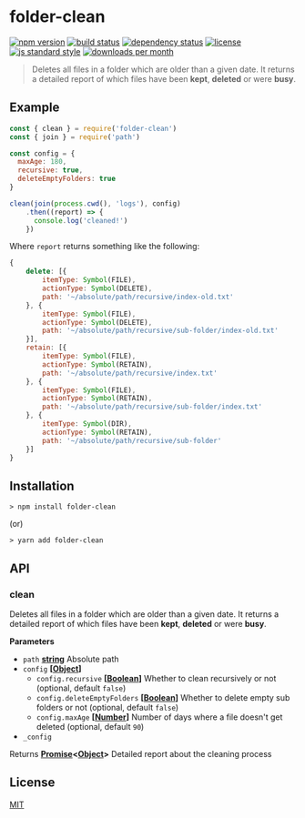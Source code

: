 # folder-clean

[![npm version][version-image]][version-url]
[![build status][travis-image]][travis-url]
[![dependency status][david-image]][david-url]
[![license][license-image]][license-url]
[![js standard style][standard-image]][standard-url]
[![downloads per month][downloads-image]][downloads-url]

> Deletes all files in a folder which are older than a given date. It returns a detailed report of which files have been **kept**, **deleted** or were **busy**.

## Example

```js
const { clean } = require('folder-clean')
const { join } = require('path')

const config = {
  maxAge: 180,
  recursive: true,
  deleteEmptyFolders: true
}

clean(join(process.cwd(), 'logs'), config)
	.then((report) => {
      console.log('cleaned!')
	})
```

Where `report` returns something like the following:

```js
{
    delete: [{
        itemType: Symbol(FILE),
        actionType: Symbol(DELETE),
        path: '~/absolute/path/recursive/index-old.txt'
    }, {
        itemType: Symbol(FILE),
        actionType: Symbol(DELETE),
        path: '~/absolute/path/recursive/sub-folder/index-old.txt'
    }],
    retain: [{
        itemType: Symbol(FILE),
        actionType: Symbol(RETAIN),
        path: '~/absolute/path/recursive/index.txt'
    }, {
        itemType: Symbol(FILE),
        actionType: Symbol(RETAIN),
        path: '~/absolute/path/recursive/sub-folder/index.txt'
    }, {
        itemType: Symbol(DIR),
        actionType: Symbol(RETAIN),
        path: '~/absolute/path/recursive/sub-folder'
    }]
}
```

## Installation

    > npm install folder-clean

(or)

    > yarn add folder-clean

## API

<!-- Generated by documentation.js. Update this documentation by updating the source code. -->

### clean

Deletes all files in a folder which are older than a given date. It returns
a detailed report of which files have been **kept**, **deleted**
or were **busy**.

**Parameters**

-   `path` **[string](https://developer.mozilla.org/en-US/docs/Web/JavaScript/Reference/Global_Objects/String)** Absolute path
-   `config` **\[[Object](https://developer.mozilla.org/en-US/docs/Web/JavaScript/Reference/Global_Objects/Object)]** 
    -   `config.recursive` **\[[Boolean](https://developer.mozilla.org/en-US/docs/Web/JavaScript/Reference/Global_Objects/Boolean)]** Whether to clean recursively or not (optional, default `false`)
    -   `config.deleteEmptyFolders` **\[[Boolean](https://developer.mozilla.org/en-US/docs/Web/JavaScript/Reference/Global_Objects/Boolean)]** Whether to delete empty sub folders or not (optional, default `false`)
    -   `config.maxAge` **\[[Number](https://developer.mozilla.org/en-US/docs/Web/JavaScript/Reference/Global_Objects/Number)]** Number of days where a file doesn't get deleted (optional, default `90`)
-   `_config`  

Returns **[Promise](https://developer.mozilla.org/en-US/docs/Web/JavaScript/Reference/Global_Objects/Promise)&lt;[Object](https://developer.mozilla.org/en-US/docs/Web/JavaScript/Reference/Global_Objects/Object)>** Detailed report about the cleaning process

## License

[MIT][license-url]

[travis-image]: https://img.shields.io/travis/queckezz/folder-clean.svg?style=flat-square

[travis-url]: https://travis-ci.org/queckezz/folder-clean

[version-image]: https://img.shields.io/npm/v/folder-clean.svg?style=flat-square

[version-url]: https://npmjs.org/package/folder-clean

[downloads-image]: https://img.shields.io/npm/dm/folder-clean.svg?style=flat-square

[downloads-url]: https://npmjs.org/package/folder-clean

[david-image]: http://img.shields.io/david/queckezz/folder-clean.svg?style=flat-square

[david-url]: https://david-dm.org/queckezz/folder-clean

[standard-image]: https://img.shields.io/badge/code-standard-brightgreen.svg?style=flat-square

[standard-url]: https://github.com/feross/standard

[license-image]: http://img.shields.io/npm/l/folder-clean.svg?style=flat-square

[license-url]: ./license
